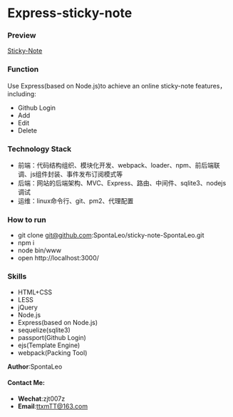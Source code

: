 # Express-sticky-note

### Preview

[Sticky-Note]()

### Function

Use Express(based on Node.js)to achieve an online sticky-note features，including:

- Github Login
- Add
- Edit
- Delete

### Technology Stack

- 前端：代码结构组织、模块化开发、webpack、loader、npm、前后端联调、js组件封装、事件发布订阅模式等
- 后端：网站的后端架构、MVC、Express、路由、中间件、sqlite3、nodejs调试
- 运维：linux命令行、git、pm2、代理配置

### How to run

- git clone git@github.com:SpontaLeo/sticky-note-SpontaLeo.git
- npm i
- node bin/www
- open http://localhost:3000/

### Skills

- HTML+CSS
- LESS
- jQuery
- Node.js
- Express(based on Node.js)
- sequelize(sqlite3)
- passport(Github Login)
- ejs(Template Engine)
- webpack(Packing Tool)




**Author**:SpontaLeo		
#### Contact Me:
- **Wechat**:zjt007z
- **Email**:ttxmTT@163.com







